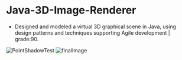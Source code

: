# Java-3D-Image-Renderer
- Designed and modeled a virtual 3D graphical scene in Java, using design patterns and techniques supporting Agile development | grade:90. 

![PointShadowTest](https://user-images.githubusercontent.com/45630158/137957924-387bb3ee-1fb4-449d-973d-6275a6b401b4.jpg)
![finalImage](https://user-images.githubusercontent.com/45630158/137958190-37ce848f-edf4-443c-9e87-2d8a3a6dd6d3.jpg)

